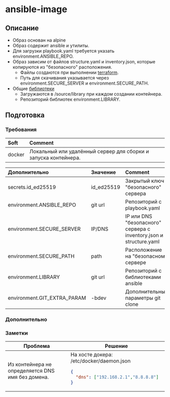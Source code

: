 # ansible-image
## Описание
* Образ основан на alpine
* Образ содержит ansible и утилиты.
* Для загрузки playbook.yaml требуется указать environment.ANSIBLE_REPO.
* Образ зависим от файлов structure.yaml и inventory.json, которые копируются из "безопасного" расположения.
  * Файлы создаются при выполнении [terraform](https://github.com/FZEN475/terraform).
  * Путь для скачивания указывается через environment.SECURE_SERVER и environment.SECURE_PATH. 
* Общие [библиотеки](https://github.com/FZEN475/ansible-library.git) 
  * Загружаются в /source/library при каждом создании контейнера.
  * Репозиторий библиотек environment.LIBRARY.

## Подготовка
### Требования
| Soft   | Comment                                                         |
|:-------|:----------------------------------------------------------------|
| docker | Локальный или удалённый сервер для сборки и запуска контейнера. | 

| Дополнительно               | Значение   | Comment                                                            |
|:----------------------------|:-----------|:-------------------------------------------------------------------|
| secrets.id_ed25519          | id_ed25519 | Закрытый ключ "безопасного" сервера                                |
| environment.ANSIBLE_REPO    | git url    | Репозиторий с playbook.yaml                                        |
| environment.SECURE_SERVER   | IP/DNS     | IP или DNS "безопасного" сервера с inventory.json и structure.yaml |
| environment.SECURE_PATH     | path       | Расположение на "безопасном" сервере                               |
| environment.LIBRARY         | git url    | Репозиторий с библиотеками ansible                                 |
| environment.GIT_EXTRA_PARAM | -bdev      | Дополнительные параметры git clone                                 |

### Дополнительно

### Заметки

<!DOCTYPE html>
<table>
  <thead>
    <tr>
      <th>Проблема</th>
      <th>Решение</th>
    </tr>
  </thead>
  <tr>
      <td>Из контейнера не определяется DNS имя без домена.</td>
      <td>
На хосте докера:  
/etc/docker/daemon.json

```json
{
  "dns": ["192.168.2.1","8.8.8.8"]
}
```
</td>
  </tr>
  <tr>
  </tr>
</table>
